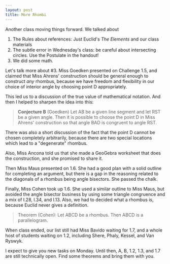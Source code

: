 ```yaml
---
layout: post
title: More Rhombi
---
```


Another class moving things forward. We talked about

  1. The Rules about references: Just Euclid's _The Elements_ and our class materials
  2. The subtle error in Wednesday's class: be careful about intersecting circles.
  Use the Postulate in the handout!
  3. We did some math.

Let's talk more about \#3. Miss Goedken presented on Challenge 1.5, and claimed
that Miss Ahrens' construction should be general enough to construct _any_ rhombus,
because we have freedom and flexibility in our choice of interior angle by choosing
point D appropriately.

This led us to a discussion of the true value of mathematical notation. And then I
helped to sharpen the idea into this:

> **Conjecture B** (Goedken) Let AB be a given line segment and let RST be a given
angle. Then it is possible to choose the point D in Miss Ahrens' construction so
that angle BAD is congruent to angle RST.

There was also a short discussion of the fact that the point D cannot be chosen
completely arbitrarily, because there are two special locations which lead to
a "degenerate" rhombus.

Also, Miss Ancona told us that she made a GeoGebra worksheet that does the construction,
and she promised to share it.

Then Miss Maus presented on 1.6. She had a good plan with a solid outline for completing
an argument, but there is a gap in the reasoning related to the diagonals of a rhombus
being angle bisectors. She passed the chalk.

Finally, Miss Cohen took up 1.6. She used a similar outline to Miss Maus, but
avoided the angle bisector business by using some triangle congruence and a mix
of I.28, I.34, and I.13. Also, we had to decided what a rhombus is, because Euclid
never gives a definition.

> Theorem (Cohen): Let ABCD be a rhombus. Then ABCD is a parallelogram.

When class ended, our list still had Miss Bavido waiting for 1.7, and a whole host
of students waiting on 1.2, including Shere, Phaly, Kessel, and Van Ryswyk.

I expect to give you new tasks on Monday. Until then, A, B, 1.2, 1.3, and 1.7 are
still technically open. Find some theorems and bring them with you.

